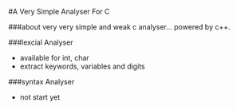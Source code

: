#A Very Simple Analyser For C

###about
    very very simple and weak c analyser...
    powered by c++.

###lexcial Analyser
- available for int, char
- extract keywords, variables and digits


###syntax Analyser
- not start yet


